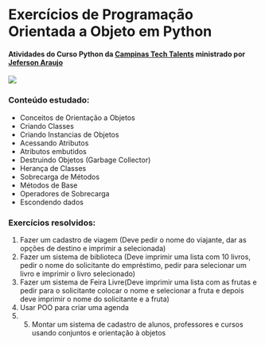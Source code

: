 # Exercícios de Programação Orientada a Objeto em Python

#### Atividades do Curso Python da [Campinas Tech Talents](http://campinas.tech/campinas-tech-talents/ "Campinas Tech Talents") ministrado por [Jeferson Araujo](https://github.com/jeffaraujo/ "Jeferson Araujo")

![](https://i.imgur.com/xVFC0hy.png)

### Conteúdo estudado:
 - Conceitos de Orientação a Objetos
 - Criando Classes
 - Criando Instancias de Objetos
 - Acessando Atributos
 - Atributos embutidos
 - Destruindo Objetos (Garbage Collector)
 - Herança de Classes
 - Sobrecarga de Métodos
 - Métodos de Base
 - Operadores de Sobrecarga
 - Escondendo dados
 
### Exercícios resolvidos:
 1. Fazer um cadastro de viagem (Deve pedir o nome do viajante, dar as opções de destino e imprimir a selecionada)
 2. Fazer um sistema de biblioteca (Deve imprimir uma lista com 10 livros, pedir o nome do solicitante do empréstimo, pedir para selecionar um livro e imprimir o livro selecionado)
 3. Fazer um sistema de Feira Livre(Deve imprimir uma lista com as frutas e pedir para o solicitante colocar o nome e selecionar a fruta e depois deve imprimir o nome do solicitante e a fruta)
 4. Usar POO para criar uma agenda
 5. 5. Montar um sistema de cadastro de alunos, professores e cursos usando conjuntos e orientação à objetos
